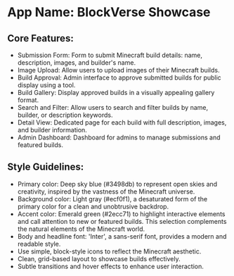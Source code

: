 # **App Name**: BlockVerse Showcase

## Core Features:

- Submission Form: Form to submit Minecraft build details: name, description, images, and builder's name.
- Image Upload: Allow users to upload images of their Minecraft builds.
- Build Approval: Admin interface to approve submitted builds for public display using a tool.
- Build Gallery: Display approved builds in a visually appealing gallery format.
- Search and Filter: Allow users to search and filter builds by name, builder, or description keywords.
- Detail View: Dedicated page for each build with full description, images, and builder information.
- Admin Dashboard: Dashboard for admins to manage submissions and featured builds.

## Style Guidelines:

- Primary color: Deep sky blue (#3498db) to represent open skies and creativity, inspired by the vastness of the Minecraft universe.
- Background color: Light gray (#ecf0f1), a desaturated form of the primary color for a clean and unobtrusive backdrop.
- Accent color: Emerald green (#2ecc71) to highlight interactive elements and call attention to new or featured builds. This selection complements the natural elements of the Minecraft world.
- Body and headline font: 'Inter', a sans-serif font, provides a modern and readable style.
- Use simple, block-style icons to reflect the Minecraft aesthetic.
- Clean, grid-based layout to showcase builds effectively.
- Subtle transitions and hover effects to enhance user interaction.